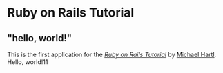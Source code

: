 # Ruby on Rails Tutorial

## "hello, world!"

This is the first application for the
[*Ruby on Rails Tutorial*](https://railstutorial.jp/)
by [Michael Hartl](http://www.michaelhartl.com/). Hello, world!11